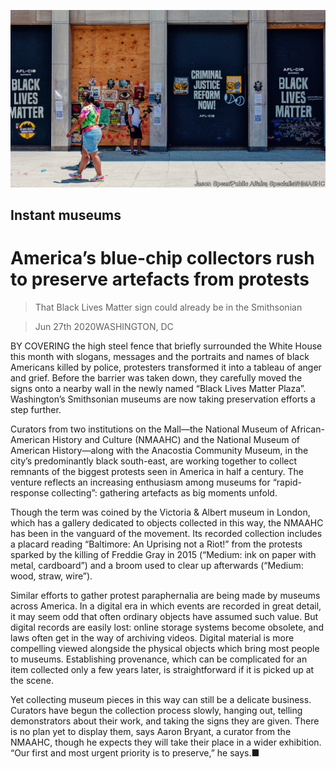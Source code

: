 ![](./images/20200627_USP502.jpg)

## Instant museums

# America’s blue-chip collectors rush to preserve artefacts from protests

> That Black Lives Matter sign could already be in the Smithsonian

> Jun 27th 2020WASHINGTON, DC

BY COVERING the high steel fence that briefly surrounded the White House this month with slogans, messages and the portraits and names of black Americans killed by police, protesters transformed it into a tableau of anger and grief. Before the barrier was taken down, they carefully moved the signs onto a nearby wall in the newly named “Black Lives Matter Plaza”. Washington’s Smithsonian museums are now taking preservation efforts a step further.

Curators from two institutions on the Mall—the National Museum of African-American History and Culture (NMAAHC) and the National Museum of American History—along with the Anacostia Community Museum, in the city’s predominantly black south-east, are working together to collect remnants of the biggest protests seen in America in half a century. The venture reflects an increasing enthusiasm among museums for “rapid-response collecting”: gathering artefacts as big moments unfold.

Though the term was coined by the Victoria & Albert museum in London, which has a gallery dedicated to objects collected in this way, the NMAAHC has been in the vanguard of the movement. Its recorded collection includes a placard reading “Baltimore: An Uprising not a Riot!” from the protests sparked by the killing of Freddie Gray in 2015 (“Medium: ink on paper with metal, cardboard”) and a broom used to clear up afterwards (“Medium: wood, straw, wire”).

Similar efforts to gather protest paraphernalia are being made by museums across America. In a digital era in which events are recorded in great detail, it may seem odd that often ordinary objects have assumed such value. But digital records are easily lost: online storage systems become obsolete, and laws often get in the way of archiving videos. Digital material is more compelling viewed alongside the physical objects which bring most people to museums. Establishing provenance, which can be complicated for an item collected only a few years later, is straightforward if it is picked up at the scene.

Yet collecting museum pieces in this way can still be a delicate business. Curators have begun the collection process slowly, hanging out, telling demonstrators about their work, and taking the signs they are given. There is no plan yet to display them, says Aaron Bryant, a curator from the NMAAHC, though he expects they will take their place in a wider exhibition. “Our first and most urgent priority is to preserve,” he says.■